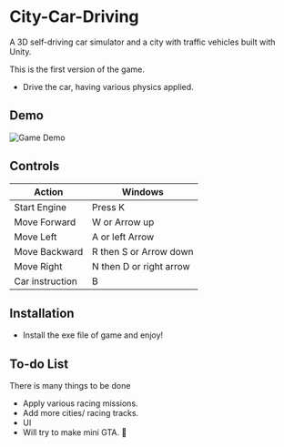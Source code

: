 # City-Car-Driving
A 3D self-driving car simulator and a city with traffic vehicles built with Unity. 

This is the first version of the game.

  - Drive the car, having various physics applied.
  
  ## Demo
  ![Game Demo](https://user-images.githubusercontent.com/101112022/178598007-7118973f-dc42-4522-afdf-c0a1624bedb6.gif)

  ## Controls ##

| Action          | Windows                 |
| --------------- | ----------------------- |
| Start Engine    | Press K                 |
| Move Forward    | W or Arrow up           |
| Move Left       | A  or left Arrow        |
| Move Backward   | R then S  or Arrow down |
| Move Right      | N then D or right arrow |
| Car instruction | B                       |


## Installation
- Install the exe file of game and enjoy!

## To-do List
There is many things to be done
  - Apply various racing missions.
  - Add more cities/ racing tracks.
  - UI
  - Will try to make mini GTA. :woozy_face:
 
